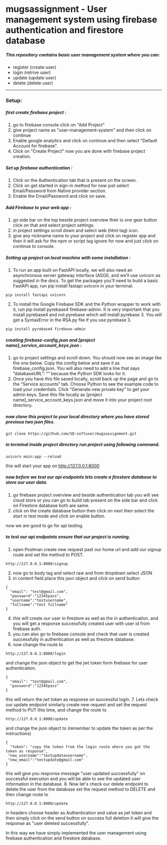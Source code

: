 # mugsassignment - User management system using firebase authentication and firestore database
##### This repository contains basic user management system where you can: 
- register (create user)
- login (retrive user)
- update (update user)
- delete (delete user)

----------------------------------------------------------------

### Setup:

##### first create firebase project : 

1. go to firebase console click on "Add Project"
2. give project name as "user-management-system" and then click on continue
3. Enable google analytics and click on continue and then select "Default Account for firebase". 
4. Click on "Create Project" now you are done with firebase project creation. 

##### Set up firebase authentication : 
1. Click on the Authentication tab that is present on the screen. 
2. Click on get started in sign-in method for now just select Email/Password from Native provider section. 
3. Enable the Email/Password and click on save.  

##### Add Firebase to your web app :
1. go side bar on the top beside project overview their is one gear button click on that and select project settings. 
2. in project settings scroll down and select web (html tag) icon. 
3. give any nickname name to your project and click on register app and then it will ask for the npm or script tag ignore for now and just click on continue to console.

##### Setting up project on local machine with some installation :
1. To run an app built on FastAPI locally, we will also need an asynchronous server gateway interface (ASGI), and we’ll use uvicorn as suggested in the docs. To get the packages you’ll need to build a basic FastAPI app, run pip install fastapi uvicorn in your terminal.

```
pip install fastapi uvicorn
```

2. To install the Google Firebase SDK and the Python wrapper to work with it, run pip install pyrebase4 firebase-admin. It is very important that you install pyrebase4 and not pyrebase which will install pyrebase 3. You will get a SyntaxError in the RSA.py file if you use pyrebase 3.

```
pip install pyrebase4 firebase-admin
```
##### creating firebase-config.json and [project name]_service_account_keys.json :
1. go to project settings and scroll down. You should now see an image like the one below. Copy the config below and save it as firebase_config.json. You will also need to add a line that says ”databaseURL”: “” because the Python SDK looks for it.
2. Once you have this file saved locally, scroll back up the page and go to the “Service accounts” tab. Choose Python to see the example code to load your credentials. Click “Generate new private key” to get your admin keys. Save this file locally as [project name]_service_account_keys.json and move it into your project root directory.

##### now clone this project to your local directory where you have stored previous two json files.  

```
git clone https://github.com/SD-softuser/mugsassignment.git
```

##### in terminal inside project directory run project using following command.  

```
uvicorn main:app --reload
```
this will start your app on http://127.0.0.1:8000 

##### now before we test our api endpoints lets create a firestore database to store our user data.
1. go firebase project overview and beside authentication tab you will see cloud store or you can go to build tab present on the side bar and click on Firestore database both are same. 
2. click on the create database button then click on next then select the start in test mode and click on enable button.

now we are good to go for api testing. 

##### to test our api endpoints ensure that our project is running. 
1. open Postman create new request past our home url and add our signup route and set the method to POST. 
```
http://127.0.0.1:8000/signup
```
2. now go to body tag and select raw and from dropdown select JSON 
3. in content field place this json object and click on send button
```
{
  "email": "test@gmail.com",
  "password":"12345pass", 
  "username":"testusername", 
  "fullname":"test fullname"
}
```
4. this will create our user in firestore as well as the in authentication. and you will get a response successfully created user with user id from firebase auth. 
5. you can also go to firebase console and check that user is created successfully in authentication as well as firestore database. 
6. now change the route to 
```
http://127.0.0.1:8000/login
```
and change the json object to get the jwt token form firebase for user authentication. 
```
{
  "email": "test@gmail.com",
  "password":"12345pass"
}
```
this will return the jwt token as response on successful login. 
7. Lets check our update endpoint similarly create new request and set the request method to PUT this time, and change the route to 
```
http://127.0.0.1:8000/update
```
and change the json object to (remember to update the token as per the instructions)
```
{
  "token": "copy the token from the login route where you got the token as response",
 "new_username":"testupdateusername",
 "new_email":"testupdate@gmail.com"
}
```
this will give you response message "user updated successfully" on successful execution and you will be able to see the updated user information in the database. 
8. Now let's check our delete endpoint to delete the user from the database set the request method to DELETE and then change route to 
```
http://127.0.0.1:8000/update
```
in headers choose header as Authentication and value as jwt token and then simply click  on the send button on success full deletion it will give the response as "user deleted successfully". 

In this way we have simply implemented the user management using firebase authentication and firestore database. 
